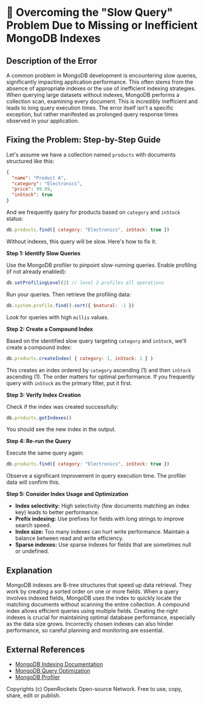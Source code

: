 # 🐞 Overcoming the "Slow Query" Problem Due to Missing or Inefficient MongoDB Indexes


## Description of the Error

A common problem in MongoDB development is encountering slow queries, significantly impacting application performance.  This often stems from the absence of appropriate indexes or the use of inefficient indexing strategies. When querying large datasets without indexes, MongoDB performs a collection scan, examining every document. This is incredibly inefficient and leads to long query execution times.  The error itself isn't a specific exception, but rather manifested as prolonged query response times observed in your application.

## Fixing the Problem: Step-by-Step Guide

Let's assume we have a collection named `products` with documents structured like this:

```json
{
  "name": "Product A",
  "category": "Electronics",
  "price": 99.99,
  "inStock": true
}
```

And we frequently query for products based on `category` and `inStock` status:

```javascript
db.products.find({ category: "Electronics", inStock: true })
```

Without indexes, this query will be slow.  Here's how to fix it:


**Step 1: Identify Slow Queries**

Use the MongoDB profiler to pinpoint slow-running queries.  Enable profiling (if not already enabled):

```javascript
db.setProfilingLevel(2) // level 2 profiles all operations
```

Run your queries.  Then retrieve the profiling data:

```javascript
db.system.profile.find().sort({ $natural: -1 })
```

Look for queries with high `millis` values.

**Step 2: Create a Compound Index**

Based on the identified slow query targeting `category` and `inStock`, we'll create a compound index:

```javascript
db.products.createIndex( { category: 1, inStock: 1 } )
```

This creates an index ordered by `category` ascending (1) and then `inStock` ascending (1). The order matters for optimal performance.  If you frequently query with `inStock` as the primary filter, put it first.

**Step 3: Verify Index Creation**

Check if the index was created successfully:

```javascript
db.products.getIndexes()
```

You should see the new index in the output.

**Step 4: Re-run the Query**

Execute the same query again:

```javascript
db.products.find({ category: "Electronics", inStock: true })
```

Observe a significant improvement in query execution time.  The profiler data will confirm this.

**Step 5:  Consider Index Usage and Optimization**

* **Index selectivity:** High selectivity (few documents matching an index key) leads to better performance.
* **Prefix indexing:** Use prefixes for fields with long strings to improve search speed.
* **Index size:**  Too many indexes can hurt write performance. Maintain a balance between read and write efficiency.
* **Sparse indexes:**  Use sparse indexes for fields that are sometimes null or undefined.


## Explanation

MongoDB indexes are B-tree structures that speed up data retrieval. They work by creating a sorted order on one or more fields.  When a query involves indexed fields, MongoDB uses the index to quickly locate the matching documents without scanning the entire collection.  A compound index allows efficient queries using multiple fields.  Creating the right indexes is crucial for maintaining optimal database performance, especially as the data size grows.  Incorrectly chosen indexes can also hinder performance, so careful planning and monitoring are essential.

## External References

* [MongoDB Indexing Documentation](https://www.mongodb.com/docs/manual/indexes/)
* [MongoDB Query Optimization](https://www.mongodb.com/docs/manual/reference/method/cursor.explain/)
* [MongoDB Profiler](https://www.mongodb.com/docs/manual/tutorial/manage-the-mongodb-profiler/)


Copyrights (c) OpenRockets Open-source Network. Free to use, copy, share, edit or publish.

